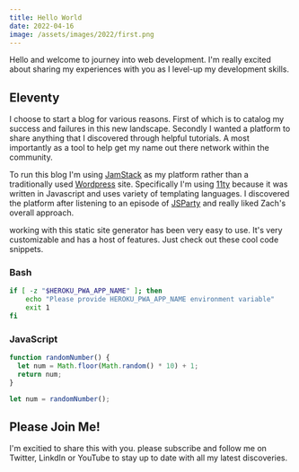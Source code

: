 ```yaml
---
title: Hello World
date: 2022-04-16
image: /assets/images/2022/first.png
---
```


Hello and welcome to journey into web development. I'm really excited about sharing my experiences with you as I level-up my development skills.

## Eleventy

I choose to start a blog for various reasons. First of which is to catalog my success and failures in this new landscape. Secondly I wanted a platform to share anything that I discovered through helpful tutorials. A most importantly as a tool to help get my name out there network within the community.

To run this blog I'm using [JamStack](https://jamstack.org/what-is-jamstack/) as my platform rather than a traditionally used [Wordpress](https://wordpress.com/) site. Specifically I'm using [11ty](https://www.11ty.dev/) because it was written in Javascript and uses variety of templating languages. I discovered the platform after listening to an episode of [JSParty](https://changelog.com/jsparty/217) and really liked Zach's overall approach.

working with this static site generator has been very easy to use. It's very customizable and has a host of features. Just check out these cool code snippets.

### Bash

```bash
if [ -z "$HEROKU_PWA_APP_NAME" ]; then
    echo "Please provide HEROKU_PWA_APP_NAME environment variable"
    exit 1
fi
```

### JavaScript

```Javascript
function randomNumber() {
  let num = Math.floor(Math.random() * 10) + 1;
  return num;
}

let num = randomNumber();


```

## Please Join Me!

I'm excitied to share this with you. please subscribe and follow me on Twitter, LinkdIn or YouTube to stay up to date with all my latest discoveries.
